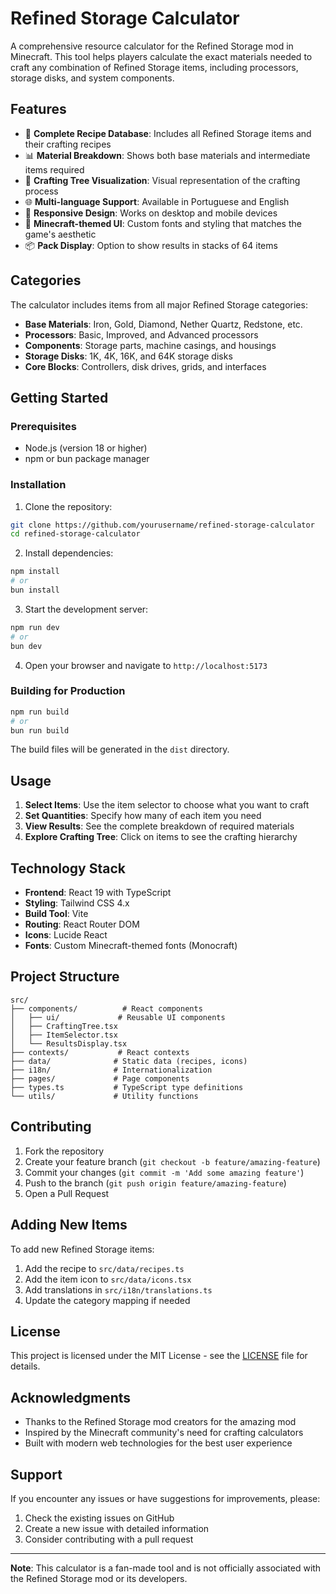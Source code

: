 # Refined Storage Calculator

A comprehensive resource calculator for the Refined Storage mod in Minecraft. This tool helps players calculate the exact materials needed to craft any combination of Refined Storage items, including processors, storage disks, and system components.

## Features

- 🔧 **Complete Recipe Database**: Includes all Refined Storage items and their crafting recipes
- 📊 **Material Breakdown**: Shows both base materials and intermediate items required
- 🌳 **Crafting Tree Visualization**: Visual representation of the crafting process
- 🌐 **Multi-language Support**: Available in Portuguese and English
- 📱 **Responsive Design**: Works on desktop and mobile devices
- 🎨 **Minecraft-themed UI**: Custom fonts and styling that matches the game's aesthetic
- 📦 **Pack Display**: Option to show results in stacks of 64 items

## Categories

The calculator includes items from all major Refined Storage categories:

- **Base Materials**: Iron, Gold, Diamond, Nether Quartz, Redstone, etc.
- **Processors**: Basic, Improved, and Advanced processors
- **Components**: Storage parts, machine casings, and housings
- **Storage Disks**: 1K, 4K, 16K, and 64K storage disks
- **Core Blocks**: Controllers, disk drives, grids, and interfaces

## Getting Started

### Prerequisites

- Node.js (version 18 or higher)
- npm or bun package manager

### Installation

1. Clone the repository:
```bash
git clone https://github.com/yourusername/refined-storage-calculator
cd refined-storage-calculator
```

2. Install dependencies:
```bash
npm install
# or
bun install
```

3. Start the development server:
```bash
npm run dev
# or
bun dev
```

4. Open your browser and navigate to `http://localhost:5173`

### Building for Production

```bash
npm run build
# or
bun run build
```

The build files will be generated in the `dist` directory.

## Usage

1. **Select Items**: Use the item selector to choose what you want to craft
2. **Set Quantities**: Specify how many of each item you need
3. **View Results**: See the complete breakdown of required materials
4. **Explore Crafting Tree**: Click on items to see the crafting hierarchy

## Technology Stack

- **Frontend**: React 19 with TypeScript
- **Styling**: Tailwind CSS 4.x
- **Build Tool**: Vite
- **Routing**: React Router DOM
- **Icons**: Lucide React
- **Fonts**: Custom Minecraft-themed fonts (Monocraft)

## Project Structure

```
src/
├── components/          # React components
│   ├── ui/             # Reusable UI components
│   ├── CraftingTree.tsx
│   ├── ItemSelector.tsx
│   └── ResultsDisplay.tsx
├── contexts/           # React contexts
├── data/              # Static data (recipes, icons)
├── i18n/              # Internationalization
├── pages/             # Page components
├── types.ts           # TypeScript type definitions
└── utils/             # Utility functions
```

## Contributing

1. Fork the repository
2. Create your feature branch (`git checkout -b feature/amazing-feature`)
3. Commit your changes (`git commit -m 'Add some amazing feature'`)
4. Push to the branch (`git push origin feature/amazing-feature`)
5. Open a Pull Request

## Adding New Items

To add new Refined Storage items:

1. Add the recipe to `src/data/recipes.ts`
2. Add the item icon to `src/data/icons.tsx`
3. Add translations in `src/i18n/translations.ts`
4. Update the category mapping if needed

## License

This project is licensed under the MIT License - see the [LICENSE](LICENSE) file for details.

## Acknowledgments

- Thanks to the Refined Storage mod creators for the amazing mod
- Inspired by the Minecraft community's need for crafting calculators
- Built with modern web technologies for the best user experience

## Support

If you encounter any issues or have suggestions for improvements, please:

1. Check the existing issues on GitHub
2. Create a new issue with detailed information
3. Consider contributing with a pull request

---

**Note**: This calculator is a fan-made tool and is not officially associated with the Refined Storage mod or its developers.
